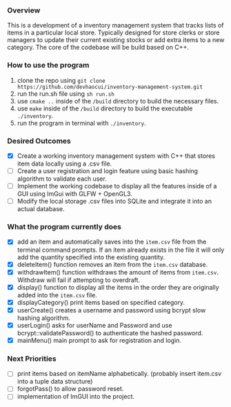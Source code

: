 ### Overview
This is a development of a inventory management system that tracks lists of items in a particular local store. 
Typically designed for store clerks or store managers to update their current existing stocks or add extra items to a new category.
The core of the codebase will be build based on C++.
### How to use the program
1. clone the repo using ``git clone https://github.com/devhaocui/inventory-management-system.git``
2. run the run.sh file using ``sh run.sh``
3. use ``cmake ..`` inside of the ``/build`` directory to build the necessary files.
4. use ``make`` inside of the ``/build`` directory to build the executable ``./inventory``.
5. run the program in terminal with ``./inventory``.

### Desired Outcomes
- [x] Create a working inventory management system with C++ that stores item data locally using a .csv file.
- [ ] Create a user registration and login feature using basic hashing algorithm to validate each user.
- [ ] Implement the working codebase to display all the features inside of a GUI using ImGui with GLFW + OpenGL3.
- [ ] Modify the local storage .csv files into SQLite and integrate it into an actual database.

### What the program currently does
- [x] add an item and automatically saves into the ``item.csv`` file from the terminal command prompts. If an item already exists in the file it will only add the quantity specified into the existing quantity.
- [x] deleteItem() function removes an item from the ``item.csv`` database.
- [x] withdrawItem() function withdraws the amount of items from ``item.csv``. Withdraw will fail if attempting to overdraft.
- [x] display() function to display all the items in the order they are originally added into the ``item.csv`` file.
- [x] displayCategory() print items based on specified category.
- [x] userCreate() creates a username and password using bcrypt slow hashing algorithm.
- [x] userLogin() asks for userName and Password and use bcrypt::validatePassword() to authenticate the hashed password.
- [x] mainMenu() main prompt to ask for registration and login.

### Next Priorities
- [ ] print items based on itemName alphabetically. (probably insert item.csv into a tuple data structure)
- [ ] forgotPass() to allow password reset.
- [ ] implementation of ImGUI into the project.

